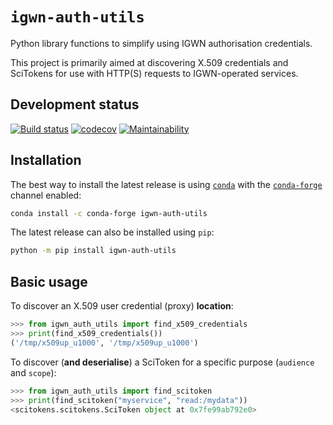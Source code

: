 # `igwn-auth-utils`

Python library functions to simplify using IGWN authorisation credentials.

This project is primarily aimed at discovering X.509 credentials and
SciTokens for use with HTTP(S) requests to IGWN-operated services.

## Development status

[![Build status](https://github.com/duncanmmacleod/igwn-auth-utils/actions/workflows/test.yml/badge.svg)](https://github.com/duncanmmacleod/igwn-auth-utils/actions/workflows/test.yml)
[![codecov](https://codecov.io/gh/duncanmmacleod/igwn-auth-utils/branch/main/graph/badge.svg?token=kBk2fNinuS)](https://codecov.io/gh/duncanmmacleod/igwn-auth-utils)
[![Maintainability](https://api.codeclimate.com/v1/badges/8f6c07f0fc8c33015aef/maintainability)](https://codeclimate.com/github/duncanmmacleod/igwn-auth-utils/maintainability)

## Installation

The best way to install the latest release is using
[`conda`](https://conda.io/) with the
[`conda-forge`](https://conda-forge.org) channel enabled:

```bash
conda install -c conda-forge igwn-auth-utils
```

The latest release can also be installed using `pip`:

```bash
python -m pip install igwn-auth-utils
```

## Basic usage

To discover an X.509 user credential (proxy) **location**:

```python
>>> from igwn_auth_utils import find_x509_credentials
>>> print(find_x509_credentials())
('/tmp/x509up_u1000', '/tmp/x509up_u1000')
```

To discover (**and deserialise**) a SciToken for a specific
purpose (`audience` and `scope`):

```python
>>> from igwn_auth_utils import find_scitoken
>>> print(find_scitoken("myservice", "read:/mydata"))
<scitokens.scitokens.SciToken object at 0x7fe99ab792e0>
```
